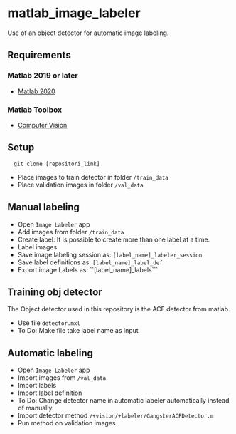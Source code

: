 # matlab_image_labeler
Use of an object detector for automatic image labeling.

## Requirements

### Matlab 2019 or later
 - [Matlab 2020](https://es.mathworks.com/products/new_products/latest_features.html)

### Matlab Toolbox 
 - [Computer Vision](https://www.mathworks.com/products/computer-vision.html)

## Setup
```
  git clone [repositori_link]
```
- Place images to train detector in folder ```/train_data```
- Place validation images in folder ```/val_data```

## Manual labeling 
- Open ```Image Labeler``` app
- Add images from folder ```/train_data```
- Create label: It is possible to create more than one label at a time. 
- Label images
- Save image labeling session as: ```[label_name]_labeler_session```
- Save label definitions as: ```[label_name]_label_def```
- Export image Labels as: ``[label_name]_labels```

## Training obj detector
The Object detector used in this repository is the ACF detector from matlab.
- Use file ```detector.mxl```
- To Do: Make file take label name as input

## Automatic labeling
- Open ```Image Labeler``` app
- Import images from ```/val_data```
- Import labels
- Import label definition
- To Do: Change detector name in automatic labeler automatically instead of manually. 
- Import detector method ```/+vision/+labeler/GangsterACFDetector.m```
- Run method on validation images
